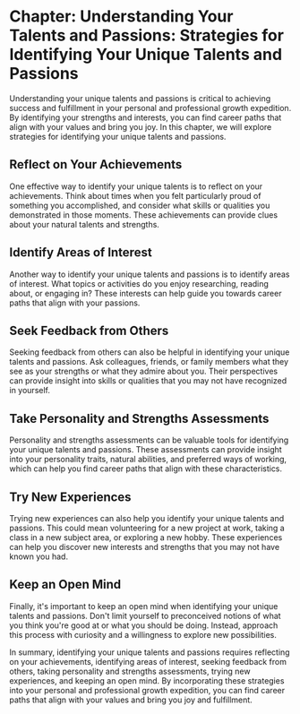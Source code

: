 Chapter: Understanding Your Talents and Passions: Strategies for Identifying Your Unique Talents and Passions
=============================================================================================================

Understanding your unique talents and passions is critical to achieving success and fulfillment in your personal and professional growth expedition. By identifying your strengths and interests, you can find career paths that align with your values and bring you joy. In this chapter, we will explore strategies for identifying your unique talents and passions.

Reflect on Your Achievements
----------------------------

One effective way to identify your unique talents is to reflect on your achievements. Think about times when you felt particularly proud of something you accomplished, and consider what skills or qualities you demonstrated in those moments. These achievements can provide clues about your natural talents and strengths.

Identify Areas of Interest
--------------------------

Another way to identify your unique talents and passions is to identify areas of interest. What topics or activities do you enjoy researching, reading about, or engaging in? These interests can help guide you towards career paths that align with your passions.

Seek Feedback from Others
-------------------------

Seeking feedback from others can also be helpful in identifying your unique talents and passions. Ask colleagues, friends, or family members what they see as your strengths or what they admire about you. Their perspectives can provide insight into skills or qualities that you may not have recognized in yourself.

Take Personality and Strengths Assessments
------------------------------------------

Personality and strengths assessments can be valuable tools for identifying your unique talents and passions. These assessments can provide insight into your personality traits, natural abilities, and preferred ways of working, which can help you find career paths that align with these characteristics.

Try New Experiences
-------------------

Trying new experiences can also help you identify your unique talents and passions. This could mean volunteering for a new project at work, taking a class in a new subject area, or exploring a new hobby. These experiences can help you discover new interests and strengths that you may not have known you had.

Keep an Open Mind
-----------------

Finally, it's important to keep an open mind when identifying your unique talents and passions. Don't limit yourself to preconceived notions of what you think you're good at or what you should be doing. Instead, approach this process with curiosity and a willingness to explore new possibilities.

In summary, identifying your unique talents and passions requires reflecting on your achievements, identifying areas of interest, seeking feedback from others, taking personality and strengths assessments, trying new experiences, and keeping an open mind. By incorporating these strategies into your personal and professional growth expedition, you can find career paths that align with your values and bring you joy and fulfillment.
